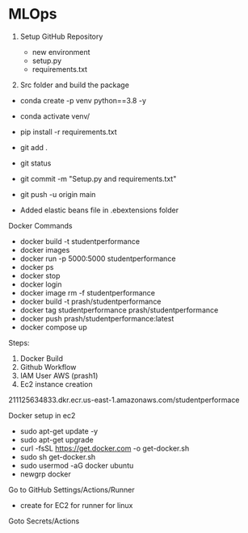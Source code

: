 # MLOps

1. Setup GitHub Repository
   - new environment
   - setup.py
   - requirements.txt

2. Src folder and build the package

- conda create -p venv python==3.8 -y
- conda activate venv/
- pip install -r requirements.txt
- git add .
- git status
- git commit -m "Setup.py and requirements.txt"
- git push -u origin main

- Added elastic beans file in .ebextensions folder

Docker Commands
- docker build -t studentperformance
- docker images
- docker run -p 5000:5000 studentperformance
- docker ps
- docker stop
- docker login
- docker image rm -f studentperformance
- docker build -t prash/studentperformance
- docker tag studentperformance prash/studentperformance
- docker push prash/studentperformance:latest
- docker compose up

Steps:
1. Docker Build
2. Github Workflow
3. IAM User AWS (prash1)
4. Ec2 instance creation

211125634833.dkr.ecr.us-east-1.amazonaws.com/studentperformace

Docker setup in ec2
- sudo apt-get update -y
- sudo apt-get upgrade
- curl -fsSL https://get.docker.com -o get-docker.sh
- sudo sh get-docker.sh
- sudo usermod -aG docker ubuntu
- newgrp docker

Go to GitHub Settings/Actions/Runner 
- create for EC2 for runner for linux

Goto Secrets/Actions
